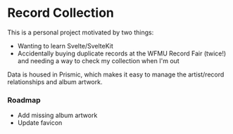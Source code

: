 # Record Collection

This is a personal project motivated by two things:

- Wanting to learn Svelte/SvelteKit
- Accidentally buying duplicate records at the WFMU Record Fair (twice!) and needing a way to check my collection when I'm out

Data is housed in Prismic, which makes it easy to manage the artist/record relationships and album artwork.

### Roadmap

- Add missing album artwork
- Update favicon
